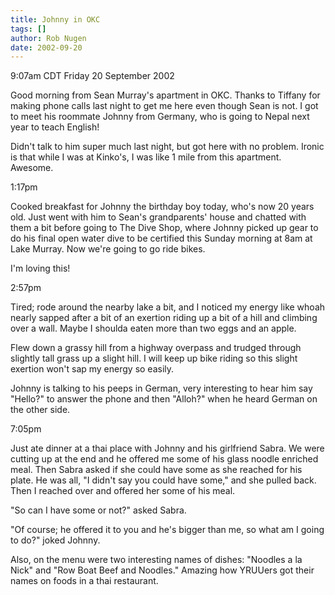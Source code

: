 ```yaml
---
title: Johnny in OKC
tags: []
author: Rob Nugen
date: 2002-09-20
---
```


<p class=date>9:07am CDT Friday 20 September 2002</p>

<p>Good morning from Sean Murray's apartment in OKC.  Thanks to
Tiffany for making phone calls last night to get me here even though
Sean is not.  I got to meet his roommate Johnny from Germany, who is
going to Nepal next year to teach English!</p>

<p>Didn't talk to him super much last night, but got here with no
problem.  Ironic is that while I was at Kinko's, I was like 1 mile
from this apartment.  Awesome.</p>

<p class=date>1:17pm</p>

<p>Cooked breakfast for Johnny the birthday boy today, who's now 20
years old.  Just went with him to Sean's grandparents' house and
chatted with them a bit before going to The Dive Shop, where Johnny
picked up gear to do his final open water dive to be certified this
Sunday morning at 8am at Lake Murray.  Now we're going to go ride
bikes.</p>

<p>I'm loving this!</p>

<p class=date>2:57pm</p>

<p>Tired; rode around the nearby lake a bit, and I noticed my energy
like whoah nearly sapped after a bit of an exertion riding up a bit of
a hill and climbing over a wall.  Maybe I shoulda eaten more than two
eggs and an apple.</p>

<p>Flew down a grassy hill from a highway overpass and trudged through
slightly tall grass up a slight hill.  I will keep up bike riding so
this slight exertion won't sap my energy so easily.</p>

<p>Johnny is talking to his peeps in German, very interesting to hear
him say "Hello?" to answer the phone and then "Alloh?" when he heard
German on the other side.</p>

<p class=date>7:05pm</p>

<p>Just ate dinner at a thai place with Johnny and his girlfriend
Sabra.  We were cutting up at the end and he offered me some of his
glass noodle enriched meal.  Then Sabra asked if she could have some
as she reached for his plate.  He was all, "I didn't say you could
have some," and she pulled back.  Then I reached over and offered her
some of his meal.</p>

<p>"So can I have some or not?" asked Sabra.</p>

<p>"Of course; he offered it to you and he's bigger than me, so what
am I going to do?" joked Johnny.</p>

<p>Also, on the menu were two interesting names of dishes:  "Noodles a
la Nick" and "Row Boat Beef and Noodles."  Amazing how YRUUers got
their names on foods in a thai restaurant.</p>
